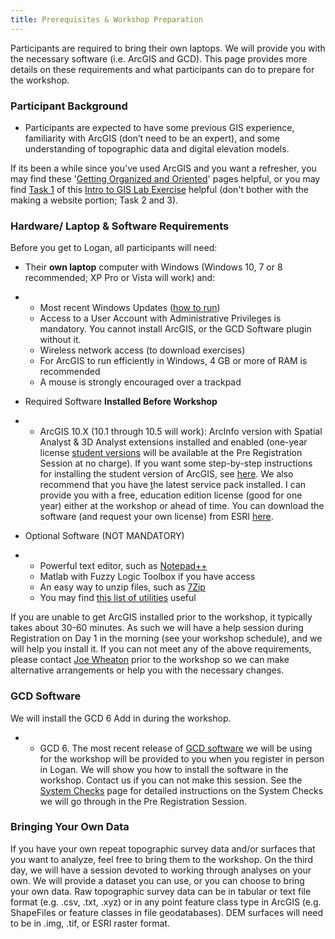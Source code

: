 ```yaml
---
title: Prerequisites & Workshop Preparation
---
```


Participants are required to bring their own laptops. We will provide you with the necessary software (i.e. ArcGIS and GCD). This page provides more details on these requirements and what participants can do to prepare for the workshop.

### Participant Background

- Participants are expected to have some previous GIS experience, familiarity with ArcGIS (don’t need to be an expert), and some understanding of topographic data and digital elevation models.

If its been a while since you've used ArcGIS and you want a refresher, you may find these '[Getting Organized and Oriented](http://gis.joewheaton.org/assignments/labs/lab01/getting-organized-and-oriented)' pages helpful, or you may find [Task 1](http://gis.joewheaton.org/assignments/labs/lab01/task-1---build-map) of this [Intro to GIS Lab Exercise](http://gis.joewheaton.org/assignments/labs/lab01)  helpful (don't bother with the making a website portion; Task 2 and 3). 

### Hardware/ Laptop & Software  Requirements

Before you get to Logan, all participants will need:

- Their **own laptop** computer with Windows (Windows 10, 7 or 8 recommended; XP Pro or Vista will work) and:

- - Most recent Windows Updates ([how to run](http://windows.microsoft.com/en-US/windows/help/windows-update))
  - Access to a User Account with Administrative Privileges is mandatory. You cannot install ArcGIS, or the GCD Software plugin without it. 
  - Wireless network access (to download exercises)
  - For ArcGIS to run efficiently in Windows, 4 GB or more of RAM is recommended 
  - A mouse is strongly encouraged over a trackpad


- Required Software **Installed Before Workshop**

- - ArcGIS 10.X (10.1 through 10.5 will work): ArcInfo version with Spatial Analyst & 3D Analyst extensions installed and enabled (one-year license [student versions](http://www.joewheaton.org/Home/students-teaching/teaching-materials/gis-help/arcgis-desktop-10---education-edition) will be available at the Pre Registration Session at no charge). If you want some step-by-step instructions for installing the student version of ArcGIS, see [here](http://gis.joewheaton.org/about/software/arcgis_install). We also recommend that you have [t](http://resources.arcgis.com/content/patches-and-service-packs?fa=viewPatch&PID=66&MetaID=1843)he latest service pack installed. I can provide you with a free, education edition license (good for one year) either at the workshop or ahead of time. You can download the software (and request your own license) from ESRI [here](http://www.esri.com/landing-pages/software/arcgis/arcgis-desktop-student-trial).

- Optional Software (NOT MANDATORY)

- - Powerful text editor, such as [Notepad++](http://notepad-plus-plus.org/)
  - Matlab with Fuzzy Logic Toolbox if you have access
  - An easy way to unzip files, such as [7Zip](http://www.7-zip.org/)
  - You may find [this list of utilities](http://etal.joewheaton.org/resources/how-to-guides/reccomended-software-utilities) useful

If you are unable to get ArcGIS installed prior to the workshop, it typically takes about 30-60 minutes.  As such we will have a help session during Registration on Day 1 in the morning (see your workshop schedule), and we will help you install it.  If you can not meet any of the above requirements, please contact [Joe Wheaton](mailto:joe.wheaton@usu.edu) prior to the workshop so we can make alternative arrangements or help you with the necessary changes. 

### GCD Software

We will install the GCD 6 Add in during the workshop.

- - GCD 6.  The most recent release of [GCD software](http://gcd.joewheaton.org/) we will be using for the workshop will be provided to you when you register in person in Logan.  We will show you how to install the software in the workshop.  Contact us if you can not make this session. See the [System Checks](http://gcdworkshop.joewheaton.org/syllabus/pre-requisites/system-checks-we-will-do) page for detailed instructions on the System Checks we will go through in the Pre Registration Session.

### Bringing Your Own Data

If you have your own repeat topographic survey data and/or surfaces that you want to analyze, feel free to bring them to the workshop. On the third day, we will have a session devoted to working through analyses on your own. We will provide a dataset you can use, or you can choose to bring your own data. Raw topographic survey data can be in tabular or text file format (e.g. .csv, .txt, .xyz) or in any point feature class type in ArcGIS (e.g. ShapeFiles or feature classes in file geodatabases). DEM surfaces will need to be in .img, .tif, or ESRI raster format. 